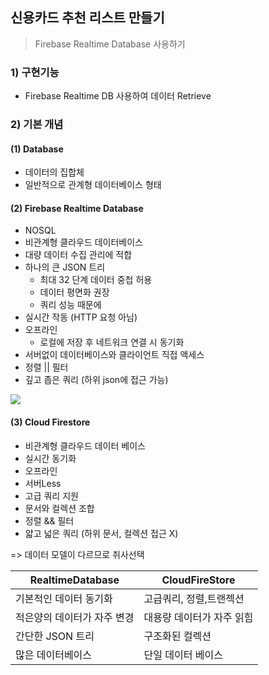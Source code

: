 ## 신용카드 추천 리스트 만들기
> Firebase Realtime Database 사용하기

### 1) 구현기능
- Firebase Realtime DB 사용하여 데이터 Retrieve

### 2) 기본 개념

#### (1) Database
- 데이터의 집합체
- 일반적으로 관계형 데이터베이스 형태

#### (2) Firebase Realtime Database
- NOSQL
- 비관계형 클라우드 데이터베이스
- 대량 데이터 수집 관리에 적합
- 하나의 큰 JSON 트리
    - 최대 32 단계 데이터 중첩 허용
    - 데이터 평면화 권장
    - 쿼리 성능 때문에
- 실시간 작동 (HTTP 요청 아님)
- 오프라인
    - 로컬에 저장 후 네트워크 연결 시 동기화
- 서버없이 데이터베이스와 클라이언트 직접 액세스
- 정렬 || 필터
- 깊고 좁은 쿼리 (하위 json에 접근 가능)

<img src=“https://www.ficode.co.uk/wp-content/uploads/2020/01/firebaseblog.png”>

#### (3) Cloud Firestore
- 비관계형 클라우드 데이터 베이스
- 실시간 동기화 
- 오프라인
- 서버Less
- 고급 쿼리 지원
- 문서와 컬렉션 조합
- 정렬 && 필터
- 얇고 넓은 쿼리 (하위 문서, 컬렉션 접근 X)

=> 데이터 모델이 다르므로 취사선택 

| RealtimeDatabase | CloudFireStore |
| --------------------- | ------------------ |
| 기본적인 데이터 동기화 | 고급쿼리, 정렬,트랜젝션 |
| 적은양의 데이터가 자주 변경 | 대용량 데이터가 자주 읽힘 |
| 간단한 JSON 트리 | 구조화된 컬렉션 |
| 많은 데이터베이스 | 단일 데이터 베이스 |
